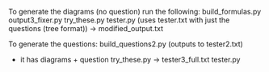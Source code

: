 To generate the diagrams (no question) run the following:
build_formulas.py
output3_fixer.py
try_these.py
tester.py (uses tester.txt with just the questions (tree format)) -> modified_output.txt

To generate the questions:
build_questions2.py (outputs to tester2.txt)
- it has diagrams + question
try_these.py -> tester3_full.txt
tester.py